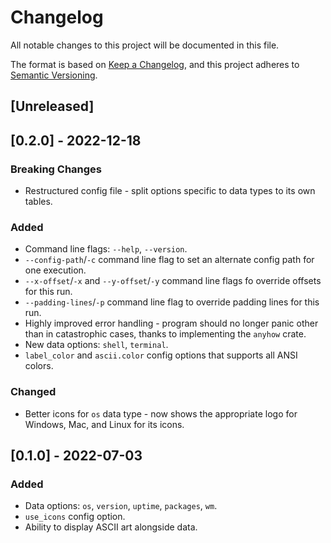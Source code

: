 # Changelog

All notable changes to this project will be documented in this file.

The format is based on [Keep a Changelog](https://keepachangelog.com/en/1.0.0/),
and this project adheres to
[Semantic Versioning](https://semver.org/spec/v2.0.0.html).

## [Unreleased]

## [0.2.0] - 2022-12-18

### Breaking Changes

- Restructured config file - split options specific to data types to its own
  tables.

### Added

- Command line flags: `--help`, `--version`.
- `--config-path`/`-c` command line flag to set an alternate config path for one
  execution.
- `--x-offset`/`-x` and `--y-offset`/`-y` command line flags fo override offsets
  for this run.
- `--padding-lines`/`-p` command line flag to override padding lines for this
  run.
- Highly improved error handling - program should no longer panic other than in
  catastrophic cases, thanks to implementing the `anyhow` crate.
- New data options: `shell`, `terminal`.
- `label_color` and `ascii.color` config options that supports all ANSI colors.

### Changed

- Better icons for `os` data type - now shows the appropriate logo for Windows,
  Mac, and Linux for its icons.

## [0.1.0] - 2022-07-03

### Added

- Data options: `os`, `version`, `uptime`, `packages`, `wm`.
- `use_icons` config option.
- Ability to display ASCII art alongside data.
